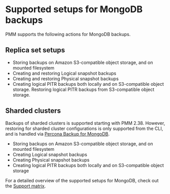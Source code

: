 # Supported setups for MongoDB backups

PMM supports the following actions for MongoDB backups. 

## Replica set setups

  - Storing backups on Amazon S3-compatible object storage, and on mounted filesystem
  - Creating and restoring Logical snapshot backups
  - Creating and restoring Physical snapshot backups
  - Creating logical PITR backups both locally and on S3-compatible object storage. Restoring logical PITR backups from S3-compatible object storage.

  
## Sharded clusters
Backups of sharded clusters is supported starting with PMM 2.38. However, restoring for sharded cluster configurations is only supported from the CLI, and is handled via [Percona Backup for MongoDB](https://docs.percona.com/percona-backup-mongodb/usage/restore.html).

  - Storing backups on Amazon S3-compatible object storage, and on mounted filesystem
  - Creating Logical snapshot backups
  - Creating Physical snapshot backups
  - Creating logical PITR backups both locally and on S3-compatible object storage
 
For a detailed overview of the supported setups for MongoDB, check out the [Support matrix](../backup/mongodb_limitations.md).

